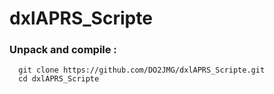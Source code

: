 # dxlAPRS_Scripte

### Unpack and compile :

```
  git clone https://github.com/DO2JMG/dxlAPRS_Scripte.git
  cd dxlAPRS_Scripte
```
